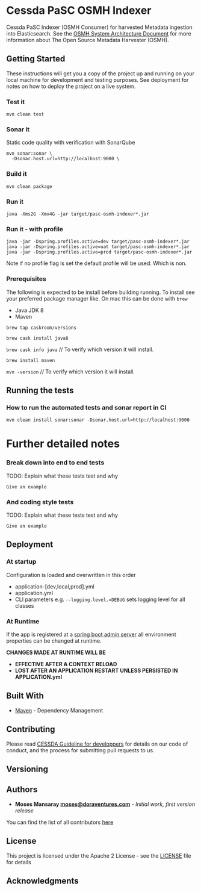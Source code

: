 # Cessda PaSC OSMH Indexer

Cessda PaSC Indexer (OSMH Consumer) for harvested Metadata ingestion into Elasticsearch.
See the 
[OSMH System Architecture Document](https://docs.google.com/document/d/1RrXjpbyUGdd5FKSjrnQmRdbzaCQzE2W-92lYKs1KeCA/edit)
for more information about The Open Source Metadata Harvester (OSMH).

## Getting Started

These instructions will get you a copy of the project up and running on your local machine for development and testing 
purposes. See deployment for notes on how to deploy the project on a live system.

### Test it

    mvn clean test

### Sonar it

Static code quality with verification with SonarQube

    mvn sonar:sonar \
      -Dsonar.host.url=http://localhost:9000 \

### Build it

    mvn clean package 

### Run it 

    java -Xms2G -Xmx4G -jar target/pasc-osmh-indexer*.jar 

### Run it - with profile
    java -jar -Dspring.profiles.active=dev target/pasc-osmh-indexer*.jar
    java -jar -Dspring.profiles.active=uat target/pasc-osmh-indexer*.jar
    java -jar -Dspring.profiles.active=prod target/pasc-osmh-indexer*.jar

Note if no profile flag is set the default profile will be used. Which is non.

    
### Prerequisites

The following is expected to be install before building running.  To install see your preferred package manager like.
On mac this can be done with `brew`
- Java JDK 8
- Maven

`brew tap caskroom/versions`

`brew cask install java8`

`brew cask info java`  // To verify which version it will install.

`brew install maven`

`mvn -version` // To verify which version it will install.


## Running the tests

### How to run the automated tests and sonar report in CI 

`mvn clean install sonar:sonar -Dsonar.host.url=http://localhost:9000`


# Further detailed notes

### Break down into end to end tests

TODO: Explain what these tests test and why

```
Give an example
```

### And coding style tests

TODO: Explain what these tests test and why

```
Give an example
```

## Deployment

### At startup
Configuration is loaded and overwritten in this order
* application-[dev,local,prod].yml
* application.yml
* CLI parameters e.g. `--logging.level.=DEBUG` sets logging level for all classes

### At Runtime
If the app is registered at a [spring boot admin server](https://github.com/codecentric/spring-boot-admin)
all environment properties can be changed at runtime.

**CHANGES MADE AT RUNTIME WILL BE**
* **EFFECTIVE AFTER A CONTEXT RELOAD**
* **LOST AFTER AN APPLICATION RESTART UNLESS PERSISTED IN APPLICATION.yml**
 

## Built With

* [Maven](https://maven.apache.org/) - Dependency Management

## Contributing

Please read [CESSDA Guideline for developpers](https://bitbucket.org/cessda/cessda.guidelines.cit/wiki/Developers) 
for details on our code of conduct, and the process for submitting pull requests to us.

## Versioning

## Authors

* **Moses Mansaray <moses@doraventures.com>** - *Initial work, first version release*

You can find the list of all contributors [here](CONTRIBUTORS.md)

## License

This project is licensed under the Apache 2 License - see the [LICENSE](LICENSE) file for details

## Acknowledgments


